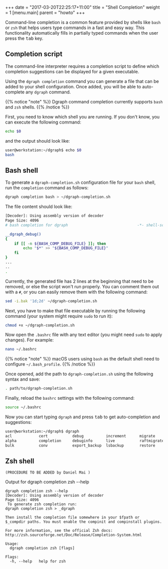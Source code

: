 +++
date = "2017-03-20T22:25:17+11:00"
title = "Shell Completion"
weight = 1
[menu.main]
    parent = "howto"
+++

Command-line completion is a common feature provided by shells like `bash` or `zsh` that helps users type commands in a fast and easy way.
This functionality automatically fills in partially typed commands when the user press the <kbd>tab</kbd> key.

## Completion script

The command-line interpreter requires a completion script to define which completion suggestions can be displayed for a given executable. 

Using the `dgraph completion` command you can generate a file that can be added to your shell configuration. Once added, you will be able to auto-complete any `dgraph` command.

{{% notice "note" %}}
Dgraph command completion currently supports `bash` and `zsh` shells.
{{% /notice %}}

First, you need to know which shell you are running. If you don't know, you can execute the following command:
```sh
echo $0
```

and the output should look like:

```sh
user@workstation:~/dgraph$ echo $0
bash
```

## Bash shell

To generate a `dgraph-completion.sh` configuration file for your `bash` shell, run the `completion` command as follows:

```sh
dgraph completion bash > ~/dgraph-completion.sh
```

The file content should look like:

```bash
[Decoder]: Using assembly version of decoder
Page Size: 4096
# bash completion for dgraph                               -*- shell-script -*-

__dgraph_debug()
{
    if [[ -n ${BASH_COMP_DEBUG_FILE} ]]; then
        echo "$*" >> "${BASH_COMP_DEBUG_FILE}"
    fi
}
...
..
.
```

Currently, the generated file has 2 lines at the beginning that need to be removed, or else the script won't run properly.
You can comment them out with a `#`, or you can easily remove them with the following command:

```sh
sed -i.bak '1d;2d' ~/dgraph-completion.sh
```

Next, you have to make that file executable by running the following command (your system might require `sudo` to run it):

```sh
chmod +x ~/dgraph-completion.sh
```

Now open the `.bashrc` file with any text editor (you might need `sudo` to apply changes). For example:

```sh
nano ~/.bashrc
```

{{% notice "note" %}}
macOS users using `bash` as the default shell need to configure `~/.bash_profile`.
{{% /notice %}}

Once opened, add the path to `dgraph-completion.sh` using the following syntax and save:

```sh
. path/to/dgraph-completion.sh
```

Finally, reload the `bashrc` settings with the following command:

```sh
source ~/.bashrc
```

Now you can start typing `dgraph` and press <kbd>tab</kbd> to get auto-completion and suggestions:

```txt
user@workstation:~/dgraph$ dgraph 
acl            cert           debug          increment      migrate        tool           zero
alpha          completion     debuginfo      live           raftmigrate    upgrade        
bulk           conv           export_backup  lsbackup       restore        version   
```

## Zsh shell

`(PROCEDURE TO BE ADDED by Daniel Mai )`

Output for dgraph completion zsh --help

```
dgraph completion zsh --help
[Decoder]: Using assembly version of decoder
Page Size: 4096
 To generate zsh completion run:
dgraph completion zsh > _dgraph

Then install the completion file somewhere in your $fpath or
$_compdir paths. You must enable the compinit and compinstall plugins.

For more information, see the official Zsh docs:
http://zsh.sourceforge.net/Doc/Release/Completion-System.html
 
Usage:
  dgraph completion zsh [flags] 

Flags:
  -h, --help   help for zsh
```
